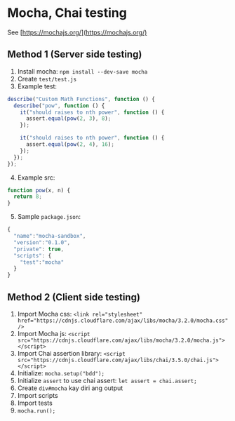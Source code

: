 # Mocha, Chai testing

See [https://mochajs.org/](https://mochajs.org/)

## Method 1 (Server side testing)

1. Install mocha: `npm install --dev-save mocha`
2. Create `test/test.js`
3. Example test:

```js
describe("Custom Math Functions", function () {
  describe("pow", function () {
    it("should raises to nth power", function () {
      assert.equal(pow(2, 3), 8);
    });

    it("should raises to nth power", function () {
      assert.equal(pow(2, 4), 16);
    });
  });
});
```

4. Example src:

```js
function pow(x, n) {
  return 8;
}
```

5. Sample `package.json`:

```js
{
  "name":"mocha-sandbox",
  "version":"0.1.0",
  "private": true,
  "scripts": {
    "test":"mocha"
  }
}
```

## Method 2 (Client side testing)

1. Import Mocha css: `<link rel="stylesheet" href="https://cdnjs.cloudflare.com/ajax/libs/mocha/3.2.0/mocha.css" />`
2. Import Mocha js: `<script src="https://cdnjs.cloudflare.com/ajax/libs/mocha/3.2.0/mocha.js"></script>`
3. Import Chai assertion library: `<script src="https://cdnjs.cloudflare.com/ajax/libs/chai/3.5.0/chai.js"></script>`
4. Initialize: `mocha.setup("bdd");`
5. Initialize `assert` to use chai assert: `let assert = chai.assert;`
6. Create `div#mocha` kay diri ang output
7. Import scripts
8. Import tests
9. `mocha.run();`
